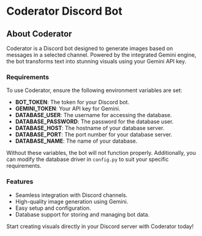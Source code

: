 # Coderator Discord Bot

## About Coderator

Coderator is a Discord bot designed to generate images based on messages in a selected channel. Powered by the integrated Gemini engine, the bot transforms text into stunning visuals using your Gemini API key.

### Requirements

To use Coderator, ensure the following environment variables are set:
- **BOT_TOKEN**: The token for your Discord bot.
- **GEMINI_TOKEN**: Your API key for Gemini.
- **DATABASE_USER**: The username for accessing the database.
- **DATABASE_PASSWORD**: The password for the database user.
- **DATABASE_HOST**: The hostname of your database server.
- **DATABASE_PORT**: The port number for your database server.
- **DATABASE_NAME**: The name of your database.

Without these variables, the bot will not function properly. Additionally, you can modify the database driver in `config.py` to suit your specific requirements.

### Features

- Seamless integration with Discord channels.
- High-quality image generation using Gemini.
- Easy setup and configuration.
- Database support for storing and managing bot data.

Start creating visuals directly in your Discord server with Coderator today!